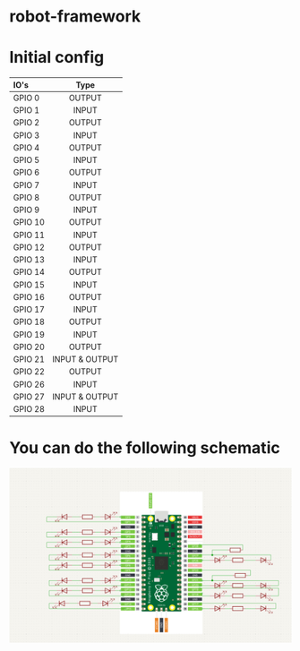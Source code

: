 # robot-framework




# Initial config

| IO's             | Type         |
| :--------------- |:-------------:|
| GPIO 0  |         OUTPUT
| GPIO 1  |      INPUT        |
| GPIO 2  |      OUTPUT        |
| GPIO 3  |      INPUT        |
| GPIO 4  |      OUTPUT        |
| GPIO 5  |      INPUT        |
| GPIO 6  |      OUTPUT        |
| GPIO 7  |      INPUT        |
| GPIO 8  |      OUTPUT        |
| GPIO 9  |      INPUT        |
| GPIO 10  |      OUTPUT        |
| GPIO 11  |      INPUT        |
| GPIO 12  |      OUTPUT        |
| GPIO 13  |      INPUT        |
| GPIO 14  |      OUTPUT        |
| GPIO 15  |      INPUT        |
| GPIO 16  |      OUTPUT        |
| GPIO 17  |      INPUT        |
| GPIO 18  |      OUTPUT        |
| GPIO 19  |      INPUT        |
| GPIO 20  |      OUTPUT        |
| GPIO 21  |      INPUT    & OUTPUT    |
| GPIO 22  |      OUTPUT        |
| GPIO 26  |      INPUT        |
| GPIO 27  |      INPUT & OUTPUT        |
| GPIO 28 |      INPUT        |



# You can do the following schematic

![](schematic.png)